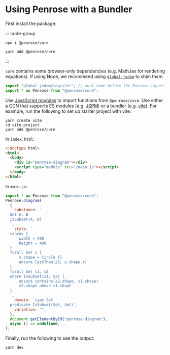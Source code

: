 # Using Penrose with a Bundler

First install the package:

::: code-group

```shell [Npm]
npm i @penrose/core
```

```shell [Yarn]
yarn add @penrose/core
```

:::

`core` contains some browser-only dependencies (e.g. MathJax for rendering equations). If using Node, we recommend using [`global-jsdom`](https://www.npmjs.com/package/global-jsdom) to shim them.

```ts
import "global-jsdom/register"; // must come before the Penrose import
import * as Penrose from "@penrose/core";
```

Use [JavaScript modules](https://developer.mozilla.org/en-US/docs/Web/JavaScript/Guide/Modules) to import functions from `@penrose/core`. Use either a CDN that supports ES modules (e.g. [JSPM](https://jspm.org/)) or a bundler (e.g. [vite](https://vitejs.dev/)). For example, run the following to set up starter project with vite:

```shell
yarn create vite
cd vite-project
yarn add @penrose/core
```

In `index.html`:

```html
<!doctype html>
<html>
  <body>
    <div id="penrose-diagram"></div>
    <script type="module" src="/main.js"></script>
  </body>
</html>
```

In `main.js`:

```js
import * as Penrose from "@penrose/core";
Penrose.diagram(
  {
    substance: `
  Set A, B
  IsSubset(A, B)
  `,
    style: `
  canvas {
      width = 400
      height = 400
  }
  forall Set s {
      s.shape = Circle {}
      ensure lessThan(20, s.shape.r)
  }
  forall Set s1, s2
  where IsSubset(s1, s2) {
      ensure contains(s2.shape, s1.shape)
      s2.shape above s1.shape
  }
  `,
    domain: `type Set
  predicate IsSubset(Set, Set)`,
    variation: "",
  },
  document.getElementById("penrose-diagram"),
  async () => undefined,
);
```

Finally, run the following to see the output:

```shell
yarn dev
```
